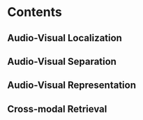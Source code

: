 # Contents
## Audio-Visual Localization
## Audio-Visual Separation
## Audio-Visual Representation
## Cross-modal Retrieval